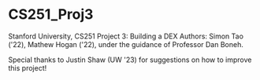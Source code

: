 # CS251_Proj3
Stanford University, CS251 Project 3: Building a DEX
Authors: Simon Tao ('22), Mathew Hogan ('22), under the guidance of Professor Dan Boneh. 

Special thanks to Justin Shaw (UW '23) for suggestions on how to improve this project!